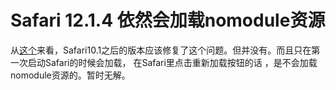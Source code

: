 Safari 12.1.4 依然会加载nomodule资源
===

从[这个](https://gist.github.com/samthor/64b114e4a4f539915a95b91ffd340acc)来看，Safari10.1之后的版本应该修复了这个问题。但并没有。而且只在第一次启动Safari的时候会加载， 在Safari里点击重新加载按钮的话 ，是不会加载nomodule资源的。暂时无解。
